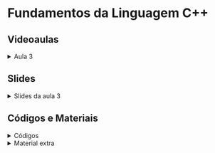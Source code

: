 Fundamentos da Linguagem C++
====================================

## Videoaulas

<details>
    <summary>Aula 3</summary>

<iframe width="672" height="378" src="https://youtu.be/t0cC8Pj9Rio" title="YouTube video player" frameborder="0" allow="accelerometer; autoplay; clipboard-write; encrypted-media; gyroscope; picture-in-picture" allowfullscreen></iframe></details>

## Slides

<details>
    <summary>Slides da aula 3</summary>

<iframe src="https://docs.google.com/presentation/d/1xiOd7ldXql-rpEuHpdoOtjcOvl4ivL3fZIhYUsMlZX8/embed?start=false&loop=false&delayms=60000" frameborder="0" width="672" height="378" allowfullscreen="true" mozallowfullscreen="true" webkitallowfullscreen="true"></iframe>

</details>

## Códigos e Materiais

<details>
    <summary>Códigos</summary>

</details>

<details>
    <summary>Material extra</summary>

<div markdown=1>

- [Repositório do Prof. Edson Alves](https://github.com/edsomjr/TEP/tree/master/Introducao)
- [Grupo da UnBalloon no Codeforces](https://codeforces.com/group/nituVTsHQX/contests)
    
</div>
</details>